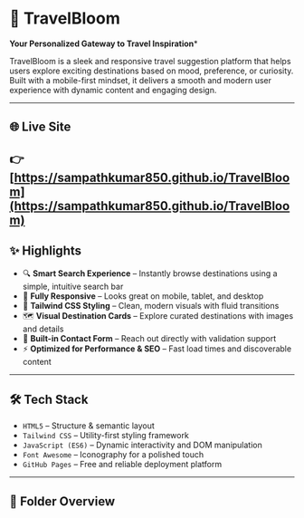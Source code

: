 # 🌴 TravelBloom

**Your Personalized Gateway to Travel Inspiration***

TravelBloom is a sleek and responsive travel suggestion platform that helps users explore exciting destinations based on mood, preference, or curiosity. Built with a mobile-first mindset, it delivers a smooth and modern user experience with dynamic content and engaging design.

---
## 🌐 Live Site  
👉 [https://sampathkumar850.github.io/TravelBloom](https://sampathkumar850.github.io/TravelBloom)
---
## ✨ Highlights

- 🔍 **Smart Search Experience** – Instantly browse destinations using a simple, intuitive search bar  
- 📱 **Fully Responsive** – Looks great on mobile, tablet, and desktop  
- 🎨 **Tailwind CSS Styling** – Clean, modern visuals with fluid transitions  
- 🗺️ **Visual Destination Cards** – Explore curated destinations with images and details  
- 💬 **Built-in Contact Form** – Reach out directly with validation support  
- ⚡ **Optimized for Performance & SEO** – Fast load times and discoverable content  

---

## 🛠 Tech Stack

- `HTML5` – Structure & semantic layout  
- `Tailwind CSS` – Utility-first styling framework  
- `JavaScript (ES6)` – Dynamic interactivity and DOM manipulation  
- `Font Awesome` – Iconography for a polished touch  
- `GitHub Pages` – Free and reliable deployment platform
---
## 📁 Folder Overview

